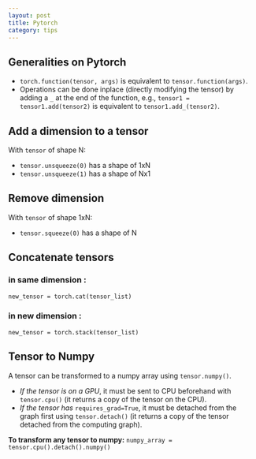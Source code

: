 ```yaml
---
layout: post
title: Pytorch
category: tips
---
```


## Generalities on Pytorch

- `torch.function(tensor, args)` is equivalent to `tensor.function(args)`.  
- Operations can be done inplace (directly modifying the tensor) by adding a `_` at the end of the function, e.g., `tensor1 = tensor1.add(tensor2)` is equivalent to `tensor1.add_(tensor2)`.

## Add a dimension to a tensor

With `tensor` of shape N:
 - `tensor.unsqueeze(0)` has a shape of 1xN  
 - `tensor.unsqueeze(1)` has a shape of Nx1

## Remove dimension

With `tensor` of shape 1xN:
 - `tensor.squeeze(0)` has a shape of N

## Concatenate tensors

### in same dimension :
`new_tensor = torch.cat(tensor_list)`

### in new dimension :
`new_tensor = torch.stack(tensor_list)`

## Tensor to Numpy

A tensor can be transformed to a numpy array using `tensor.numpy()`.

- *If the tensor is on a GPU*, it must be sent to CPU beforehand with `tensor.cpu()` (it returns a copy of the tensor on the CPU).
- *If the tensor has* `requires_grad=True`, it must be detached from the graph first using `tensor.detach()` (it returns a copy of the tensor detached from the computing graph).

**To transform any tensor to numpy:** `numpy_array = tensor.cpu().detach().numpy()`